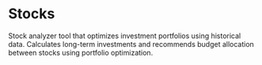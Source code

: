 # Stocks
Stock analyzer tool that optimizes investment portfolios using historical data. Calculates long-term investments and recommends budget allocation between stocks using portfolio optimization.
